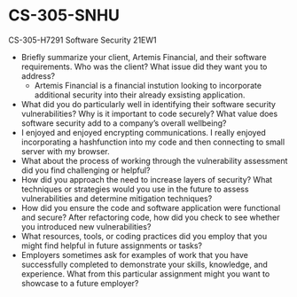 # CS-305-SNHU
CS-305-H7291 Software Security 21EW1
- Briefly summarize your client, Artemis Financial, and their software requirements. Who was the client? What issue did they want you to address?
  - Artemis Financial is a financial instution looking to incorporate additional security into their already exsisting application.
- What did you do particularly well in identifying their software security vulnerabilities? Why is it important to code securely? What value does software security add to a company’s overall wellbeing?
 - I enjoyed and enjoyed encrypting communications. I really enjoyed incorporating a hashfunction into my code and then connecting to small server with my browser. 
- What about the process of working through the vulnerability assessment did you find challenging or helpful?
- How did you approach the need to increase layers of security? What techniques or strategies would you use in the future to assess vulnerabilities and determine mitigation techniques?
- How did you ensure the code and software application were functional and secure? After refactoring code, how did you check to see whether you introduced new vulnerabilities?
- What resources, tools, or coding practices did you employ that you might find helpful in future assignments or tasks?
- Employers sometimes ask for examples of work that you have successfully completed to demonstrate your skills, knowledge, and experience. What from this particular assignment might you want to showcase to a future employer?
